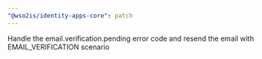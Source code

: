 ```yaml
---
"@wso2is/identity-apps-core": patch
---
```


Handle the email.verification.pending error code and resend the email with EMAIL_VERIFICATION scenario
